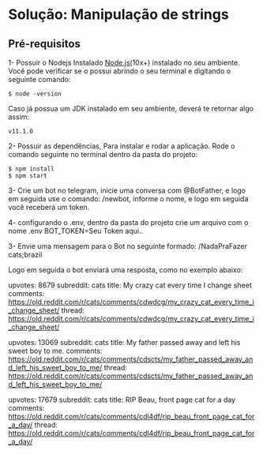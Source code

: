 # Solução: Manipulação de strings

## Pré-requisitos
1- Possuir o Nodejs Instalado [Node.js](https://nodejs.org/en/)(10x+) instalado no seu ambiente. Você pode verificar se o possui abrindo o seu terminal e digitando o seguinte comando:

    $ node -version
    
Caso já possua um JDK instalado em seu ambiente, deverá te retornar algo assim: 

    v11.1.0

2- Possuir as dependências, Para instalar e rodar a aplicação. Rode o comando seguinte no terminal dentro da pasta do projeto:

    $ npm install
    $ npm start

3- Crie um bot no telegram, inicie uma conversa com @BotFather, e logo em seguida use o comando: /newbot,
informe o nome, e logo em seguida você receberá um token.

4- configurando o .env, dentro da pasta do projeto crie um arquivo com o nome .env 
BOT_TOKEN=Seu Token aqui..

3- Envie uma mensagem para o Bot no seguinte formado: /NadaPraFazer cats;brazil

Logo em seguida o bot enviará uma resposta, como no exemplo abaixo:

upvotes: 8679 
 subreddit: cats 
 title: My crazy cat every time I change sheet 
 comments: https://old.reddit.com/r/cats/comments/cdwdcg/my_crazy_cat_every_time_i_change_sheet/ 
 thread: https://old.reddit.com/r/cats/comments/cdwdcg/my_crazy_cat_every_time_i_change_sheet/ 

upvotes: 13069 
 subreddit: cats 
 title: My father passed away and left his sweet boy to me. 
 comments: https://old.reddit.com/r/cats/comments/cdscts/my_father_passed_away_and_left_his_sweet_boy_to_me/ 
 thread: https://old.reddit.com/r/cats/comments/cdscts/my_father_passed_away_and_left_his_sweet_boy_to_me/ 

upvotes: 17679 
 subreddit: cats 
 title: RIP Beau, front page cat for a day 
 comments: https://old.reddit.com/r/cats/comments/cdl4df/rip_beau_front_page_cat_for_a_day/ 
 thread: https://old.reddit.com/r/cats/comments/cdl4df/rip_beau_front_page_cat_for_a_day/
